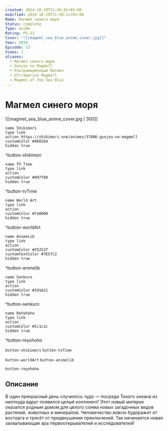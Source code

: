 ```yaml
---
created: 2024-10-29T21:49:02+03:00
modified: 2024-10-29T21:50:11+03:00
Name: Магмел синего моря
Status: complete
Type: anime
Rating: PG-13
Cover: "![[magmel_sea_blue_anime_cover.jpg]]"
Year: 2019
Episode: 13
Views: 1
aliases:
  - Магмел синего моря
  - Gunjou no Magmell
  - Ультрамариновый Магмел
  - Ultramarine Magmell
  - Magmel of the Sea Blue
---
```


# Магмел синего моря

![[magmel_sea_blue_anime_cover.jpg | 300]]

```button
name Shikimori
type link
action https://shikimori.one/animes/37806-gunjou-no-magmell
customColor #4682b4
hidden true
```
^button-shikimori

```button
name TV Time
type link
action 
customColor #997f00
hidden true
```
^button-tvTime

```button
name World Art
type link
action 
customColor #7a0000
hidden true
```
^button-worldArt

```button
name AnimeLib
type link
action 
customColor #252527
customTextColor #7E57C2
hidden true
```
^button-animelib

```button
name Senkuro
type link
action 
customColor #191A21
hidden true
```
^button-senkuro

```button
name ReYohoho
type link
action 
customColor #1c1c1c
hidden true
```
^button-reyohoho



`button-shikimori` `button-tvTime`

`button-worldArt` `button-animelib`

`button-reyohoho`

## Описание

В один прекрасный день случилось чудо — посреди Тихого океана из ниоткуда вдруг появился целый континент! Этот новый материк оказался родным домом для целого сонма новых загадочных видов растений, животных и минералов. Человечество вовсю будоражит от восторга и трясёт от предвкушения приключений. Так начинается новая захватывающая эра первооткрывателей и исследователей!
